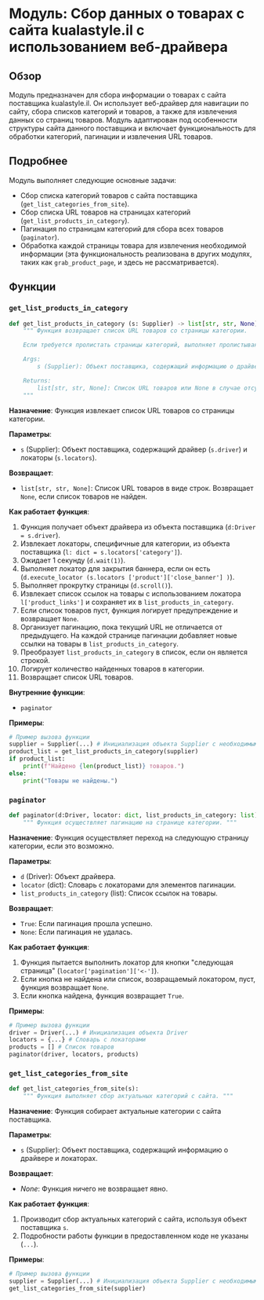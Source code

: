 # Модуль: Сбор данных о товарах с сайта kualastyle.il с использованием веб-драйвера

## Обзор

Модуль предназначен для сбора информации о товарах с сайта поставщика kualastyle.il. Он использует веб-драйвер для навигации по сайту, сбора списков категорий и товаров, а также для извлечения данных со страниц товаров. Модуль адаптирован под особенности структуры сайта данного поставщика и включает функциональность для обработки категорий, пагинации и извлечения URL товаров.

## Подробнее

Модуль выполняет следующие основные задачи:

- Сбор списка категорий товаров с сайта поставщика (`get_list_categories_from_site`).
- Сбор списка URL товаров на страницах категорий (`get_list_products_in_category`).
- Пагинация по страницам категорий для сбора всех товаров (`paginator`).
- Обработка каждой страницы товара для извлечения необходимой информации (эта функциональность реализована в других модулях, таких как `grab_product_page`, и здесь не рассматривается).

## Функции

### `get_list_products_in_category`

```python
def get_list_products_in_category (s: Supplier) -> list[str, str, None]:
    """ Функция возвращает список URL товаров со страницы категории.

    Если требуется пролистать страницы категорий, выполняет пролистывание.

    Args:
        s (Supplier): Объект поставщика, содержащий информацию о драйвере и локаторах.

    Returns:
        list[str, str, None]: Список URL товаров или None в случае отсутствия товаров.
    """
```

**Назначение**: Функция извлекает список URL товаров со страницы категории.

**Параметры**:
- `s` (Supplier): Объект поставщика, содержащий драйвер (`s.driver`) и локаторы (`s.locators`).

**Возвращает**:
- `list[str, str, None]`: Список URL товаров в виде строк. Возвращает `None`, если список товаров не найден.

**Как работает функция**:
1. Функция получает объект драйвера из объекта поставщика (`d:Driver = s.driver`).
2. Извлекает локаторы, специфичные для категории, из объекта поставщика (`l: dict = s.locators['category']`).
3. Ожидает 1 секунду (`d.wait(1)`).
4. Выполняет локатор для закрытия баннера, если он есть (`d.execute_locator (s.locators ['product']['close_banner'] )`).
5. Выполняет прокрутку страницы (`d.scroll()`).
6. Извлекает список ссылок на товары с использованием локатора `l['product_links']` и сохраняет их в `list_products_in_category`.
7. Если список товаров пуст, функция логирует предупреждение и возвращает `None`.
8. Организует пагинацию, пока текущий URL не отличается от предыдущего. На каждой странице пагинации добавляет новые ссылки на товары в `list_products_in_category`.
9. Преобразует `list_products_in_category` в список, если он является строкой.
10. Логирует количество найденных товаров в категории.
11. Возвращает список URL товаров.

**Внутренние функции**:
- `paginator`

**Примеры**:

```python
# Пример вызова функции
supplier = Supplier(...) # Инициализация объекта Supplier с необходимыми данными
product_list = get_list_products_in_category(supplier)
if product_list:
    print(f"Найдено {len(product_list)} товаров.")
else:
    print("Товары не найдены.")
```

### `paginator`

```python
def paginator(d:Driver, locator: dict, list_products_in_category: list):
    """ Функция осуществляет пагинацию на странице категории. """
```

**Назначение**: Функция осуществляет переход на следующую страницу категории, если это возможно.

**Параметры**:
- `d` (Driver): Объект драйвера.
- `locator` (dict): Словарь с локаторами для элементов пагинации.
- `list_products_in_category` (list): Список ссылок на товары.

**Возвращает**:
- `True`: Если пагинация прошла успешно.
- `None`: Если пагинация не удалась.

**Как работает функция**:
1. Функция пытается выполнить локатор для кнопки "следующая страница" (`locator['pagination']['<-']`).
2. Если кнопка не найдена или список, возвращаемый локатором, пуст, функция возвращает `None`.
3. Если кнопка найдена, функция возвращает `True`.

**Примеры**:

```python
# Пример вызова функции
driver = Driver(...) # Инициализация объекта Driver
locators = {...} # Словарь с локаторами
products = [] # Список товаров
paginator(driver, locators, products)
```

### `get_list_categories_from_site`

```python
def get_list_categories_from_site(s):
    """ Функция выполняет сбор актуальных категорий с сайта. """
```

**Назначение**: Функция собирает актуальные категории с сайта поставщика.

**Параметры**:
- `s` (Supplier): Объект поставщика, содержащий информацию о драйвере и локаторах.

**Возвращает**:
- *None*: Функция ничего не возвращает явно.

**Как работает функция**:
1.  Производит сбор актуальных категорий с сайта, используя объект поставщика `s`.
2.  Подробности работы функции в предоставленном коде не указаны (`...`).

**Примеры**:
```python
# Пример вызова функции
supplier = Supplier(...) # Инициализация объекта Supplier с необходимыми данными
get_list_categories_from_site(supplier)
```